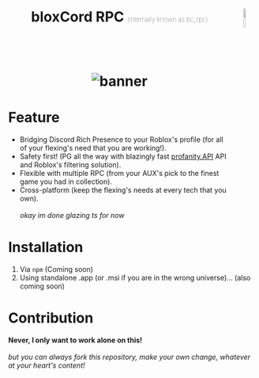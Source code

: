 
<h1 align='left' style="text-align:center;">bloxCord RPC <span style="font-weight: 100; font-size: small">(internally known as bc_rpc)</span>
  <img width=10% align="right" src="https://github.com/user-attachments/assets/28957734-e043-4396-a546-07c780ed55d6" alt="bc_rpc">
  <br><br><br>
  
  ![banner](https://github.com/user-attachments/assets/0e5b4cfb-3390-4f05-a1fb-0bcd880f7be0)
</h1>



# Feature
- Bridging Discord Rich Presence to your Roblox's profile (for all of your flexing's need that you are working!).
- Safety first! (PG all the way with blazingly fast [profanity.API](https://profanity.dev) API and Roblox's filtering solution).
- Flexible with multiple RPC (from your AUX's pick to the finest game you had in collection).
- Cross-platform (keep the flexing's needs at every tech that you own).
<br><br>
*okay im done glazing ts for now*

# Installation
1. Via `npm`
(Coming soon)
2. Using standalone .app (or .msi if you are in the wrong universe)...
(also coming soon)

# Contribution
**Never, I only want to work alone on this!**
<br><br>
*but you can always fork this repository, make your own change, whatever at your heart's content!*
